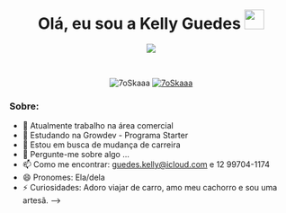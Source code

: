 
<h1 align="center">Olá, eu sou a Kelly Guedes <img src="https://media.giphy.com/media/hvRJCLFzcasrR4ia7z/giphy.gif" width="35"></h1>
<p align="center">
  

<p align="center">
      <a href="https://github.com/kelly-guedes/readme-typing-svg"><img src="https://readme-typing-svg.herokuapp.com?lines=Estudante+Web+Full+Stack+Developer;Front+End%20|%20Back+End;HTML;CSS;Buscando%20novos%20conhecimentos%20sempre&center=true&width=500&height=50"></a>
</p>


<br>

<p align="center"> 
	<img src="https://komarev.com/ghpvc/?username=7oSkaaa&label=Profile%20views&color=0e75b6&style=plastic" alt="7oSkaaa" /> 
	<a href = "https://commits.top/egypt.html" target="_blank">
		<img src="https://enfsgag3ayy6w9q.m.pipedream.net/&style=plastic" alt="7oSkaaa" target="_blank"/> 
	</a>
</p>


<h3> Sobre: </h3>


- 🔭 Atualmente trabalho na área comercial
- 👯 Estudando na Growdev - Programa Starter
- 🤔 Estou em busca de mudança de carreira
- 💬 Pergunte-me sobre algo ...
- 📫 Como me encontrar: guedes.kelly@icloud.com e 12 99704-1174
- 😄 Pronomes: Ela/dela
- ⚡ Curiosidades: Adoro viajar de carro, amo meu cachorro e sou uma artesã.
-->
